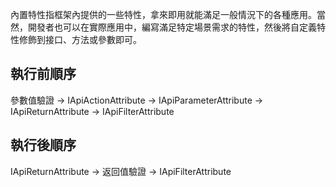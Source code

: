 內置特性指框架內提供的一些特性，拿來即用就能滿足一般情況下的各種應用。當然，開發者也可以在實際應用中，編寫滿足特定場景需求的特性，然後將自定義特性修飾到接口、方法或參數即可。

## 執行前順序

參數值驗證 -> IApiActionAttribute -> IApiParameterAttribute -> IApiReturnAttribute -> IApiFilterAttribute

## 執行後順序

IApiReturnAttribute -> 返回值驗證 -> IApiFilterAttribute